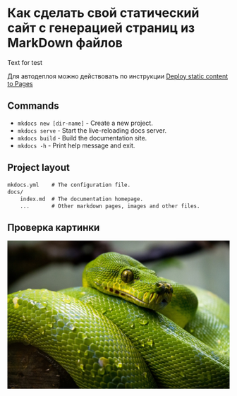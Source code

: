 # Как сделать свой статический сайт с генерацией страниц из MarkDown файлов

Text for test

Для автодеплоя можно действовать по инструкции [Deploy static content to Pages](https://github.com/asmirnov-backend/mkdocs-site/actions/runs/11074522346)

## Commands

* `mkdocs new [dir-name]` - Create a new project.
* `mkdocs serve` - Start the live-reloading docs server.
* `mkdocs build` - Build the documentation site.
* `mkdocs -h` - Print help message and exit.

## Project layout

    mkdocs.yml    # The configuration file.
    docs/
        index.md  # The documentation homepage.
        ...       # Other markdown pages, images and other files.


## Проверка картинки

![picture](./public/python.jpg)
